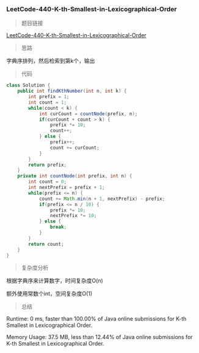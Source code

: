 ### LeetCode-440-K-th-Smallest-in-Lexicographical-Order

> 题目链接

[LeetCode-440-K-th-Smallest-in-Lexicographical-Order](https://leetcode.com/problems/k-th-smallest-in-lexicographical-order/)

> 思路

字典序排列，然后检索到第k个，输出

> 代码

```java
class Solution {
    public int findKthNumber(int n, int k) {
        int prefix = 1;
        int count = 1;
        while(count < k) {
            int curCount = countNode(prefix, n);
            if(curCount + count > k) {
                prefix *= 10;
                count++;
            } else {
                prefix++;
                count += curCount;
            }
        }
        return prefix;
    }
    private int countNode(int prefix, int n) {
        int count = 0;
        int nextPrefix = prefix + 1;
        while(prefix <= n) {
            count += Math.min(n + 1, nextPrefix) - prefix;
            if(prefix <= n / 10) {
                prefix *= 10;
                nextPrefix *= 10;
            } else {
                break;
            }
        }
        return count;
    }
}
```

> 复杂度分析

根据字典序来计算数字，时间复杂度O(n)

额外使用常数个int，空间复杂度O(1)

> 总结

Runtime: 0 ms, faster than 100.00% of Java online submissions for K-th Smallest in Lexicographical Order.

Memory Usage: 37.5 MB, less than 12.44% of Java online submissions for K-th Smallest in Lexicographical Order.
